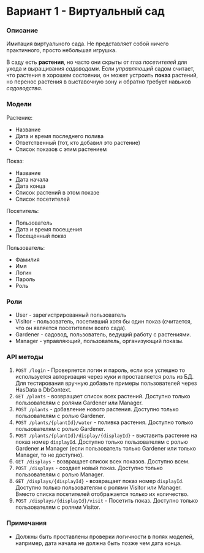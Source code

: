 # Вариант 1 - Виртуальный сад

### Описание

Имитация виртуального сада. Не представляет собой ничего практичного, просто небольшая игрушка.

В саду есть **растения**, но часто они скрыты от глаз *посетителей* для ухода и выращивания *садоводами*. Если
*управляющий* садом считает, что растения в хорошем состоянии, он может устроить **показ** растений, но перенос растения
в выставочную зону и обратно требует навыков *садоводства*.

### Модели

Растение:

- Название
- Дата и время последнего полива
- Ответственный (тот, кто добавил это растение)
- Список показов с этим растением

Показ:

- Название
- Дата начала
- Дата конца
- Список растений в этом показе
- Список посетителей

Посетитель:

- Пользователь
- Дата и время посещения
- Посещенный показ

Пользователь:

- Фамилия
- Имя
- Логин
- Пароль
- Роль

### Роли

- User - зарегистрированный пользователь
- Visitor - пользователь, посетивший хотя бы один показ (считается, что он является посетителем всего сада).
- Gardener - садовод, пользователь, ведущий работу с растениями.
- Manager - управляющий, пользователь, организующий показы.

### API методы

1. `POST /login` - Проверяется логин и пароль, если все успешно то используется авторизация через куки и проставляется
   роль из БД. Для тестирования вручную добавьте примеры пользователей через HasData в DbContext.
2. `GET /plants` - возвращает список всех растений. Доступно только пользователям с ролями Gardener или Manager.
3. `POST /plants` - добавление нового растения. Доступно только пользователям с ролью Gardener.
4. `POST /plants/{plantId}/water` - поливка растения. Доступно только пользователям с ролью Gardener.
5. `POST /plants/{plantId}/display/{displayId}` - выставить растение на показ номер `displayId`. Доступно только
   пользователям с ролью Gardener ***и*** Manager (если пользователь только Gardener или только Manager, то не
   доступно).
6. `GET /displays` - возвращает список всех показов. Доступно всем.
7. `POST /displays` - создает новый показ. Доступно только пользователям с ролью Manager.
8. `GET /displays/{displayId}` - возвращает показ номер `displayId`. Доступно только пользователям с ролями Visitor или
   Manager. Вместо списка посетителей отображается только их количество.
9. `POST /displays/{displayId}/visit` - Посетить показ. Доступно только пользователям с ролями Visitor.

### Примечания

- Должны быть проставлены проверки логичности в полях моделей, например, дата начала не должна быть позже чем дата
  конца.